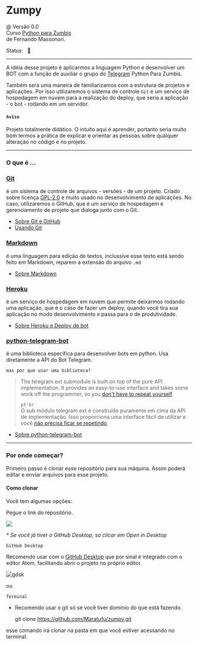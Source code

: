 # Zumpy   
  @ Versão 0.0  
Curso [Python para Zumbis](https://www.pycursos.com/python-para-zumbis/)  
de Fernando Massonori.  

Status: &nbsp; 🚧
___

A idéia desse projeto é aplicarmos a linguagem Python e desenvolver um BOT com a função de auxiliar o grupo do [Telegram](https://www.telegram.com.br) Python Para Zumbis.

Também será uma maneira de familiarizamos com a estrutura de projetos e aplicações. Por isso utilizaremos o sistema de controle `Git` e um serviço de hospedagem em nuvem para a realização do deploy, que seria a aplicação - o bot - rodando em um servidor.

####  `Aviso`

  Projeto totalmente didático. O intuito aqui é aprender, portanto seria muito bom termos a prática de explicar e orientar as pessoas sobre qualquer alteração no código e no projeto.

---

### O que é ...

### [Git](https://git-scm.com/)
  é um sistema de controle de arquivos - versões - de um projeto. Criado sobre licença [GPL-2.0](https://opensource.org/licenses/GPL-2.0) e muito usado no desenvolvimento de aplicações. No caso, utilizaremos o GitHub, que é um serviço de hospedagem e gerenciamento de projeto que dialoga junto com o Git.

  * [Sobre Git e GitHub](https://tableless.com.br/tudo-que-voce-queria-saber-sobre-git-e-github-mas-tinha-vergonha-de-perguntar/)
  * [Usando Git](https://rogerdudler.github.io/git-guide/index.pt_BR.html)


### [Markdown](https://daringfireball.net/projects/markdown/)
  é uma linguagem para edição de textos, inclussive esse texto está sendo feito em Markdown, reparem a extensão do arquivo `.md`

  + [Sobre Markdown](https://www.markdownguide.org/basic-syntax)


### [Heroku](https://www.heroku.com/)

  é um serviço de hospedagem em nuvem que permite deixarmos rodando uma aplicação, que é o caso de fazer um deploy, quando você tira sua aplicação no modo desenvolvimento e passa para o de produtividade.

  + [Sobre Heroku e Deploy de bot](https://medium.com/@rafaelvicio/hospedando-seu-bot-no-heroku-60a9b5ed709a)

### [python-telegram-bot](https://python-telegram-bot.org/)

  é uma biblioteca específica para desenvolver bots em python. Usa diretamente a API do Bot Telegram.

  `mas por que usar uma biblioteca?`

  >The telegram.ext submodule is built on top of the pure API implementation. It provides an easy-to-use interface and takes some work off the programmer, so you [don't have to repeat yourself](https://en.wikipedia.org/wiki/Don%27t_repeat_yourself).
  >
  >`pt-br`  
  O sub módulo telegram.ext é construído puramente em cima da API de implementação. Isso proporciona uma interface fácil de utilizar e você [não precisa ficar se repetindo](https://en.wikipedia.org/wiki/Don%27t_repeat_yourself).


  + [Sobre python-telegram-bot](https://python-telegram-bot.readthedocs.io/en/stable/)

  ---

  ### Por onde começar?

Primeiro passo é clonar esse repositório para sua máquina. Assim poderá editar e enviar arquivos para esse projeto.

#### Como clonar

Você tem algumas opções:  

Pegue o link do repositório.

![](https://a.imagem.app/2fRk0.png)

_* Se você já tiver o GitHub Desktop, só clicar em Open in Desktop_

`GitHub Desktop`  


Recomendo usar com o [GitHub Desktop](https://desktop.github.com/) que por sinal é integrado com o editor Atom, facilitando abrir o projeto no próprio editor.

![gdsk](https://a.imagem.app/2fErW.png)

ou

`Terminal`
- Recomendo usar o git só se você tiver domínio do que está fazendo.


    git clone https://github.com/Maratufu/zumpy.git

esse comando irá clonar na pasta em que você estiver acessando no terminal.    
